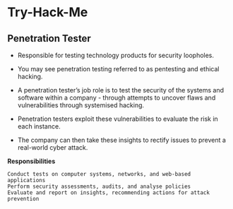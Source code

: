 # Try-Hack-Me

## Penetration Tester

- Responsible for testing technology products for security loopholes.

- You may see penetration testing referred to as pentesting and ethical hacking. 
- A penetration tester’s job role is to test the security of the systems and software within a company - through attempts to uncover flaws and vulnerabilities through systemised hacking. 
- Penetration testers exploit these vulnerabilities to evaluate the risk in each instance. 
- The company can then take these insights to rectify issues to prevent a real-world cyber attack.

**Responsibilities**

    Conduct tests on computer systems, networks, and web-based applications
    Perform security assessments, audits, and analyse policies
    Evaluate and report on insights, recommending actions for attack prevention

